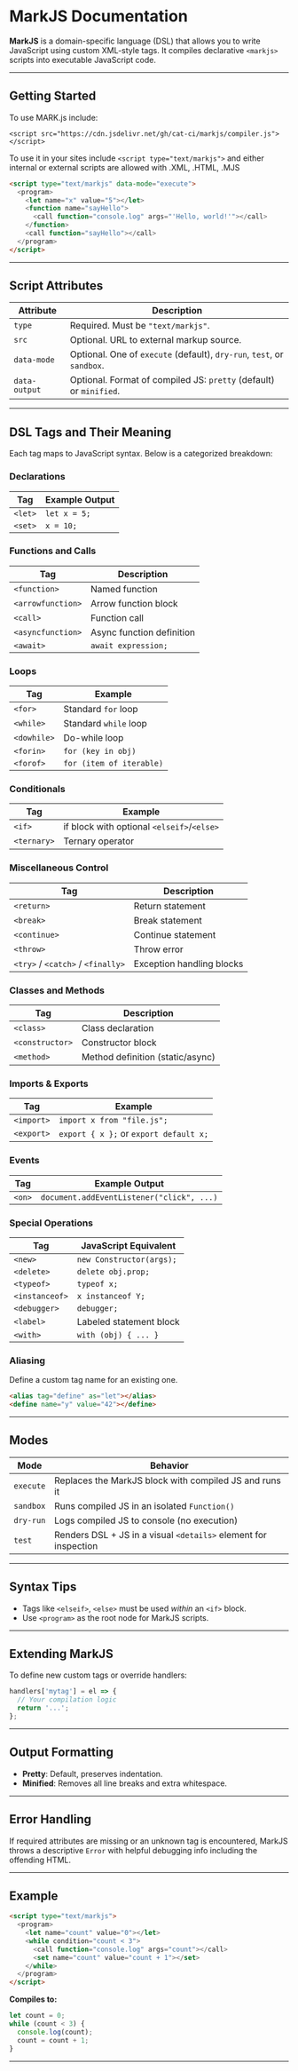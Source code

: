 # MarkJS Documentation

**MarkJS** is a domain-specific language (DSL) that allows you to write JavaScript using custom XML-style tags. It compiles declarative `<markjs>` scripts into executable JavaScript code.

---

## Getting Started

To use MARK.js include:
```
<script src="https://cdn.jsdelivr.net/gh/cat-ci/markjs/compiler.js"></script>
```

To use it in your sites include `<script type="text/markjs">` and either internal or external scripts are allowed with .XML, .HTML, .MJS

```html
<script type="text/markjs" data-mode="execute">
  <program>
    <let name="x" value="5"></let>
    <function name="sayHello">
      <call function="console.log" args="'Hello, world!'"></call>
    </function>
    <call function="sayHello"></call>
  </program>
</script>
```

---

## Script Attributes

| Attribute     | Description                                                            |
|---------------|------------------------------------------------------------------------|
| `type`        | Required. Must be `"text/markjs"`.                                     |
| `src`         | Optional. URL to external markup source.                               |
| `data-mode`   | Optional. One of `execute` (default), `dry-run`, `test`, or `sandbox`. |
| `data-output` | Optional. Format of compiled JS: `pretty` (default) or `minified`.     |

---

## DSL Tags and Their Meaning

Each tag maps to JavaScript syntax. Below is a categorized breakdown:

### Declarations
| Tag     | Example Output |
|---------|----------------|
| `<let>` | `let x = 5;`   |
| `<set>` | `x = 10;`      |

### Functions and Calls
| Tag               | Description               |
|-------------------|---------------------------|
| `<function>`      | Named function            |
| `<arrowfunction>` | Arrow function block      |
| `<call>`          | Function call             |
| `<asyncfunction>` | Async function definition |
| `<await>`         | `await expression;`       |

### Loops
| Tag         | Example                  |
|-------------|--------------------------|
| `<for>`     | Standard `for` loop      |
| `<while>`   | Standard `while` loop    |
| `<dowhile>` | Do-while loop            |
| `<forin>`   | `for (key in obj)`       |
| `<forof>`   | `for (item of iterable)` |

### Conditionals
| Tag         | Example                                    |
|-------------|--------------------------------------------|
| `<if>`      | if block with optional `<elseif>`/`<else>` |
| `<ternary>` | Ternary operator                           |

### Miscellaneous Control
| Tag                               | Description               |
|-----------------------------------|---------------------------|
| `<return>`                        | Return statement          |
| `<break>`                         | Break statement           |
| `<continue>`                      | Continue statement        |
| `<throw>`                         | Throw error               |
| `<try>` / `<catch>` / `<finally>` | Exception handling blocks |

### Classes and Methods
| Tag             | Description                      |
|-----------------|----------------------------------|
| `<class>`       | Class declaration                |
| `<constructor>` | Constructor block                |
| `<method>`      | Method definition (static/async) |

### Imports & Exports
| Tag        | Example                                |
|------------|----------------------------------------|
| `<import>` | `import x from "file.js";`             |
| `<export>` | `export { x };` or `export default x;` |

### Events
| Tag    | Example Output                            |
|--------|-------------------------------------------|
| `<on>` | `document.addEventListener("click", ...)` |

### Special Operations
| Tag            | JavaScript Equivalent    |
|----------------|--------------------------|
| `<new>`        | `new Constructor(args);` |
| `<delete>`     | `delete obj.prop;`       |
| `<typeof>`     | `typeof x;`              |
| `<instanceof>` | `x instanceof Y;`        |
| `<debugger>`   | `debugger;`              |
| `<label>`      | Labeled statement block  |
| `<with>`       | `with (obj) { ... }`     |

### Aliasing
Define a custom tag name for an existing one.

```html
<alias tag="define" as="let"></alias>
<define name="y" value="42"></define>
```

---

## Modes

| Mode      | Behavior                                                        |
|-----------|-----------------------------------------------------------------|
| `execute` | Replaces the MarkJS block with compiled JS and runs it          |
| `sandbox` | Runs compiled JS in an isolated `Function()`                    |
| `dry-run` | Logs compiled JS to console (no execution)                      |
| `test`    | Renders DSL + JS in a visual `<details>` element for inspection |

---

## Syntax Tips

- Tags like `<elseif>`, `<else>` must be used *within* an `<if>` block.
- Use `<program>` as the root node for MarkJS scripts.

---

## Extending MarkJS

To define new custom tags or override handlers:

```js
handlers['mytag'] = el => {
  // Your compilation logic
  return '...';
};
```

---

## Output Formatting

- **Pretty**: Default, preserves indentation.
- **Minified**: Removes all line breaks and extra whitespace.

---

## Error Handling

If required attributes are missing or an unknown tag is encountered, MarkJS throws a descriptive `Error` with helpful debugging info including the offending HTML.

---

## Example

```html
<script type="text/markjs">
  <program>
    <let name="count" value="0"></let>
    <while condition="count < 3">
      <call function="console.log" args="count"></call>
      <set name="count" value="count + 1"></set>
    </while>
  </program>
</script>
```

**Compiles to:**
```js
let count = 0;
while (count < 3) {
  console.log(count);
  count = count + 1;
}
```

---
